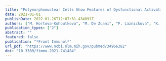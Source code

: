 ```yaml
---
title: "Polymorphonuclear Cells Show Features of Dysfunctional Activation During Fatal Sepsis"
date: 2021-01-01
publishDate: 2022-01-26T12:07:31.434091Z
authors: ["M. Hortova-Kohoutkova", "M. De Zuani", "P. Laznickova", "K. Bendickova", "O. Mrkva", "I. Andrejcinova", "A. Mytnikova", "O. Polansky", "K. Koci", "V. Tomaskova", "V. Sramek", "M. Helan", "J. Fric"]
publication_types: ["2"]
abstract: ""
featured: false
publication: "*Front Immunol*"
url_pdf: "https://www.ncbi.nlm.nih.gov/pubmed/34966382"
doi: "10.3389/fimmu.2021.741484"
---
```


